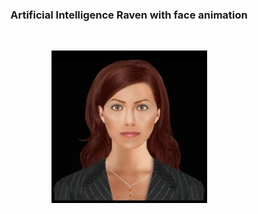 
<h3>
<p align="center">Artificial Intelligence Raven with face animation</p></h3>
 
<br>
<p align="center">
  <img src="avatar.jpg">
</p>
